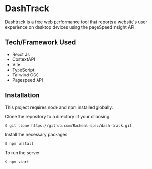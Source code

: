 # DashTrack

Dashtrack is a free web performance tool that reports a website's user experience on desktop devices using the pageSpeed insight API.

## Tech/Framework Used

- React Js
- ContextAPI
- Vite
- TypeScript
- Tailwind CSS
- Pagespeed API

## Installation

This project requires node and npm installed globally.

Clone the repository to a directory of your choosing

```sh
$ git clone https://github.com/Racheal-spec/dash-track.git
```

Install the necessary packages

```sh
$ npm install
```

To run the server

```sh
$ npm start
```
